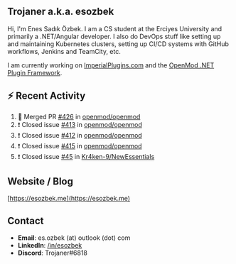 ##  Trojaner a.k.a. esozbek
Hi, I'm Enes Sadık Özbek. I am a CS student at the Erciyes University and primarily a .NET/Angular developer. I also do DevOps stuff like setting up and maintaining Kubernetes clusters, setting up CI/CD systems with GitHub workflows, Jenkins and TeamCity, etc.

I am currently working on [ImperialPlugins.com](https://imperialplugins.com) and the [OpenMod .NET Plugin Framework](https://github.com/openmod/openmod). 

## :zap: Recent Activity

<!--START_SECTION:activity-->
1. 🎉 Merged PR [#426](https://github.com/openmod/openmod/pull/426) in [openmod/openmod](https://github.com/openmod/openmod)
2. ❗️ Closed issue [#413](https://github.com/openmod/openmod/issues/413) in [openmod/openmod](https://github.com/openmod/openmod)
3. ❗️ Closed issue [#412](https://github.com/openmod/openmod/issues/412) in [openmod/openmod](https://github.com/openmod/openmod)
4. ❗️ Closed issue [#415](https://github.com/openmod/openmod/issues/415) in [openmod/openmod](https://github.com/openmod/openmod)
5. ❗️ Closed issue [#45](https://github.com/Kr4ken-9/NewEssentials/issues/45) in [Kr4ken-9/NewEssentials](https://github.com/Kr4ken-9/NewEssentials)
<!--END_SECTION:activity-->

## Website / Blog
[https://esozbek.me](https://esozbek.me)

## Contact
- **Email**: es.ozbek (at) outlook (dot) com
- **LinkedIn**: [/in/esozbek](https://linkedin.com/in/esozbek)
- **Discord**: Trojaner#6818
